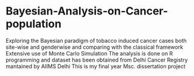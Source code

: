 # Bayesian-Analysis-on-Cancer-population
Exploring the Bayesian paradigm of tobacco induced cancer cases both site-wise and genderwise and comparing with the classical framework 
Extensive use of Monte Carlo Simulation
The analysis is done on R programming and dataset has been obtained from Delhi Cancer Registry mantained by AIIMS Delhi
This is my final year  Msc. dissertation project
